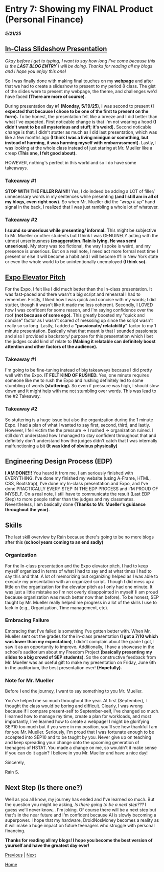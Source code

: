 # Entry 7: Showing my FINAL Product (Personal Finance)
##### 5/21/25

## [In-Class Slideshow Presentation](https://docs.google.com/presentation/d/1l8HibQ5TgIsmAdhigLwPuNuMtffFIAh7fjHVrmLp46c/edit?slide=id.p#slide=id.p)

*Okay before I get to typing, I want to say how long I've come because this is the **LAST BLOG ENTRY** I will be doing. Thanks for reading all my blogs and I hope you enjoy this one!*

So I was finally done with making final touches on my **[webpage](https://rains1435.github.io/sep10-freedom-project/)** and after that we had to create a slideshow to present to my period 8 class. The gist of the slides were to present my webpage, the theme, and challenges we'd have faced **(There are more of course)**.

During presentation day #1 **(Monday, 5/19/25)**, I was second to present **(I expected that because I chose to be one of the first to present on the form).** To be honest, the presentation felt like a breeze and I did better than what I've expected. First noticable change is that I'm not wearing a hood **(I didn't want to be all mysterious and stuff; it's weird).** Second noticable change is that, I didn't stutter as much as I did last presentation, which was like a few months ago **(I think I was a living minigun or something, but instead of harming, it was harming myself with embarrassment).** Lastly, I was looking at the whole class instead of just staring at Mr. Mueller like a creep **(This one, I felt good about).**

HOWEVER, nothing's perfect in this world and so I do have some takeaways.

### Takeaway #1
**STOP WITH THE FILLER RAIN!!!** Yes, I do indeed be adding a LOT of filler/ unnecessary words in my sentences while presenting **(and I still am in all of my blogs, even right now).** So when Mr. Mueller did the *"wrap it up"* hand signal in the back, I realized that I was just rambling a whole lot of whatever.

### Takeaway #2
**I sound so unserious while presenting/ informal.** This might be subjective to Mr. Mueller or other students but I think I was GENUINELY acting with the utmost unseriousness **(exaggeration. Rain is lying. He was semi unserious).** My story was too fictional, the way I spoke is weird, and my presence is unserious. But on a real note, I need act more formal next time I present or else it will become a habit and I will become #1 in New York state or even the whole world to be unintentionally unemployed **(I think so).**

## [Expo Elevator Pitch](https://docs.google.com/document/d/1eK1X_r4ohTGkchnmuBtZq8u5JjYSW5EbXBl_uLzJPHY/edit?tab=t.0#bookmark=id.q2cj7ikxe795)

For the Expo, I felt like I did much better than the In-class presentation. It was fast-paced and there wasn't a big script and rehearsal I had to remember. Firstly, I liked how I was quick and concise with my words; I did stutter, though it wasn't like it made me less coherent. Secondly, I LOVED how I was confident for some reason, and I'm saying confidence over the roof **(not because of some ego).** This greatly boosted my "quick and concise" factor as I wasn't scared of messsing up since the script wasn't really so so long. Lastly, I added a **"passionate/ relatability"** factor to my 1 minute presentation. Basically what that meant is that I sounded passionate and also I provided a backstory/ purpose for this presentation which I bet the judges could kind of relate to **(Making it relatable can definitely boost attention and other factors of the audience).**

### Takeaway #1
I'm going to be fine-tuning instead of big takeaways because I did pretty well with the Expo. **IT FELT KIND OF RUSHED.** Yes, one minute requires someone like me to rush the Expo and rushing definitely led to some stumbling of words **(stuttering).** So even if pressure was high, I should slow down and it might help with me not stumbling over words. This was lead to the #2 Takeaway.

### Takeaway #2
So stuttering is a huge issue but also the organization during the 1 minute Expo. I had a plan of what I wanted to say first, second, third, and lastly. However, I fell victim the the pressure -> I rushed -> organization ruined. I still don't understand how I managed to stay confident throughout that and definitely don't understand how the judges didn't catch that I was internally malfunctioning a bit **(It was kind of obvious physically)**

## Engineering Design Process (EDP)

**I AM DONE!!!** You heard it from me, I am seriously finished with EVERYTHING. I've done my finished my website (using A-Frame, HTML, CSS, Bootstrap), I've done my In-class presentation and Expo, and I've done PRACTICALLY EVERY STEP IN THE EDP PROCESS and I'M PROUD OF MYSELF. On a real note, I still have to communicate the result (Last EDP Step) to more people rather than the judges and my classmates. Nevertheless, I am basically done **(Thanks to Mr. Mueller's guidance throughout the year).**

## Skills
The last skill overview by Rain because there's going to be no more blogs after this **(school years coming to an end sadly)**

### Organization
For the In-class presentation and the Expo elevator pitch, I had to keep myself organized in terms of what I had to say and at what times I had to say this and that. A lot of memorizing but organizing helped as I was able to execute my presentation with an organized script. Though I did mess up a little on the organization for the elevator pitch as I only had one minute. It was just a little mistake so I'm not overly disappointed in myself (I am proud because organization was much better now than before). To be honest, SEP taught by Mr. Mueller really helped me progress in a lot of the skills I use to lack in (e.g., Organization, Time management, etc).

### Embracing Failure
Embracing that I've failed is something I've gotten better with. When Mr. Mueller sent out the grades for the in-class presentation **(I got a 7/10 which was lower than my expectation)**, I didn't complain about the grade I got, I saw it as an opportunity to improve. Additionally, I have a showcase in the school's auditorium about my Freedom Project **(basically presenting my slides to a big crowd of SEP students)**. So the constructive feedback from Mr. Mueller was an useful gift to make my presentation on Friday, June 6th in the auditorium, the best presentation ever! **(Hopefully).**

### Note for Mr. Mueller
Before I end the journey, I want to say something to you Mr. Mueller.

You've helped me so much throughout the year. At first (September), I thought the class would be boring and difficult. Clearly, I was wrong because if I compare present-self to September-self, I've changed so much. I learned how to manage my time, create a plan for workloads, and most importantly, I've learned how to create a webpage! I might be glorifying SEP10 too much but if you were in my position, you'll see how thankful I am for you Mr. Mueller. Seriously, I'm proud that I was fortunate enough to be accepted into SEP10 and to be taught by you. Never give up on teaching and keep spreading your change onto the upcoming generation of teenagers of HSTAT. You made a change on me, so wouldn't it make sense if you can do it again? I believe in you Mr. Mueller and have a nice day!

Sincerely,

Rain S.

## Next Step (Is there one?)

Well as you all know, my journey has ended and I've learned so much. But the question you might be asking, *Is there going to be a next step???*
I guess we'll never know... I'm joking. Of course there will be a next step but that's in the near future and I'm confident because AI is slowly becoming a superpower. I hope that my hardware, DroidNosMoney becomes a reality as it will make a huge impact on future teenagers who struggle with personal financing.

**Thanks for reading all my blogs! I hope you become the best version of yourself and have the greatest day ever!**

[Previous](entry06.md) | [Next](entry08.md)

[Home](../README.md)
